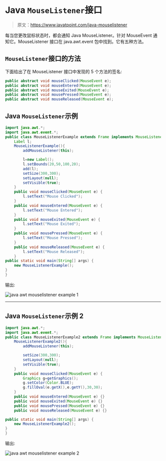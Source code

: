 # Java `MouseListener`接口

> 原文：<https://www.javatpoint.com/java-mouselistener>

每当您更改鼠标状态时，都会通知 Java MouseListener。针对 MouseEvent 通知它。MouseListener 接口在 java.awt.event 包中找到。它有五种方法。

## `MouseListener`接口的方法

下面给出了在 MouseListener 接口中发现的 5 个方法的签名:

```java
public abstract void mouseClicked(MouseEvent e);
public abstract void mouseEntered(MouseEvent e);
public abstract void mouseExited(MouseEvent e);
public abstract void mousePressed(MouseEvent e);
public abstract void mouseReleased(MouseEvent e);

```

## Java `MouseListener`示例

```java
import java.awt.*;
import java.awt.event.*;
public class MouseListenerExample extends Frame implements MouseListener{
	Label l;
	MouseListenerExample(){
		addMouseListener(this);

		l=new Label();
		l.setBounds(20,50,100,20);
		add(l);
		setSize(300,300);
		setLayout(null);
		setVisible(true);
	}
	public void mouseClicked(MouseEvent e) {
		l.setText("Mouse Clicked");
	}
	public void mouseEntered(MouseEvent e) {
		l.setText("Mouse Entered");
	}
	public void mouseExited(MouseEvent e) {
		l.setText("Mouse Exited");
	}
	public void mousePressed(MouseEvent e) {
		l.setText("Mouse Pressed");
	}
	public void mouseReleased(MouseEvent e) {
		l.setText("Mouse Released");
	}
public static void main(String[] args) {
	new MouseListenerExample();
}
}

```

输出:

![java awt mouselistener example 1](../img/58126952d598f4f8daf780c61bbc59ea.png)

* * *

## Java `MouseListener`示例 2

```java
import java.awt.*;
import java.awt.event.*;
public class MouseListenerExample2 extends Frame implements MouseListener{
	MouseListenerExample2(){
		addMouseListener(this);

		setSize(300,300);
		setLayout(null);
		setVisible(true);
	}
	public void mouseClicked(MouseEvent e) {
		Graphics g=getGraphics();
		g.setColor(Color.BLUE);
		g.fillOval(e.getX(),e.getY(),30,30);
	}
	public void mouseEntered(MouseEvent e) {}
	public void mouseExited(MouseEvent e) {}
	public void mousePressed(MouseEvent e) {}
	public void mouseReleased(MouseEvent e) {}

public static void main(String[] args) {
	new MouseListenerExample2();
}
}

```

输出:

![java awt mouselistener example 2](../img/7cf883277f83b5a649a386c75e0a27b5.png)